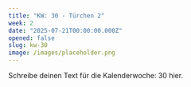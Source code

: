 ```yaml
---
title: "KW: 30 - Türchen 2"
week: 2
date: "2025-07-21T00:00:00.000Z"
opened: false
slug: kw-30
image: /images/placeholder.png
---
```


Schreibe deinen Text für die Kalenderwoche: 30 hier.
